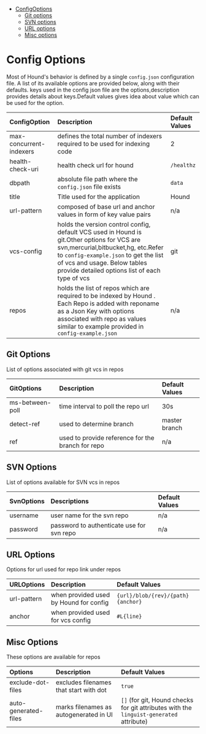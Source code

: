 - [ConfigOptions](#configoptions)
  * [Git options](#git-options)
  * [SVN options](#svn-options)
  * [URL options](#url-options)
  * [Misc options](#misc-options)



# Config Options
Most of Hound's behavior is defined by a single `config.json` configuration file. A list of its available options are provided below, along with their defaults.
keys used in the config json file are the options,description provides details about keys.Default values gives idea about value which can be used for the option.


ConfigOption | Description | Default Values
:------ | :----- | :-----
max-concurrent-indexers | defines the total number of indexers required to be used for indexing code | 2
health-check-uri |  health check url for hound | `/healthz`
dbpath | absolute file path where the `config.json` file exists| `data`
title | Title used for the application | Hound
url-pattern | composed of base url and anchor values in form of key value pairs | n/a
vcs-config | holds the version control config, default VCS used in Hound is git.Other options for VCS are svn,mercurial,bitbucket,hg, etc.Refer to `config-example.json` to get the list of vcs and usage. Below tables provide detailed options list of each type of vcs | git
repos | holds the list of repos which are required to be indexed by Hound . Each Repo is added with reponame as a Json Key with options associated with repo as values similar to example provided in `config-example.json` | n/a

## Git Options
List of options associated with git vcs in repos

GitOptions  | Description | Default Values
:------ | :----- | :-----
ms-between-poll | time interval to poll the repo url | 30s
detect-ref    | used to determine branch |  master branch 
ref | used to provide reference for the branch for repo| n/a

## SVN Options

List of options available for SVN vcs in repos

SvnOptions  | Descriptions| Default Values
:------ | :-----| :-----
username  | user name for the svn repo | n/a
password | password to authenticate use for svn repo | n/a


## URL Options 
Options for url used for repo link under repos

URLOptions | Description | Default Values
:------ | :--- | :-----
url-pattern | when provided used by Hound for config|`{url}/blob/{rev}/{path}{anchor}`
anchor | when provided used for vcs config| `#L{line}`

## Misc Options
These options are available for repos

Options | Description | Default Values
:------ | :--- | :-----
exclude-dot-files | excludes filenames that start with dot|`true`
auto-generated-files | marks filenames as autogenerated in UI| `[]` (for git, Hound checks for git attributes with the `linguist-generated` attribute)
